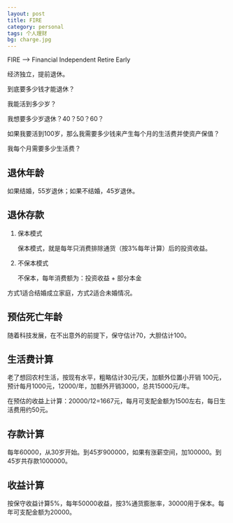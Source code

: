 ```yaml
---
layout: post
title: FIRE
category: personal
tags: 个人理财
bg: charge.jpg
---
```


FIRE --> Financial Independent Retire Early

经济独立，提前退休。

到底要多少钱才能退休？

我能活到多少岁？

我想要多少岁退休？40？50？60？

如果我要活到100岁，那么我需要多少钱来产生每个月的生活费并使资产保值？

我每个月需要多少生活费？

## 退休年龄

如果结婚，55岁退休；如果不结婚，45岁退休。

## 退休存款

1. 保本模式

   保本模式，就是每年只消费排除通货（按3%每年计算）后的投资收益。

2. 不保本模式

   不保本，每年消费额为：投资收益 + 部分本金

方式1适合结婚成立家庭，方式2适合未婚情况。

## 预估死亡年龄

随着科技发展，在不出意外的前提下，保守估计70，大胆估计100。

## 生活费计算

老了想回农村生活，按现有水平，粗略估计30元/天，加额外位置小开销 100元，预计每月1000元，12000/年，加额外开销3000，总共15000元/年。

在预估的收益上计算：20000/12=1667元，每月可支配金额为1500左右，每日生活费用约50元。

## 存款计算

每年60000，从30岁开始。到45岁900000，如果有涨薪空间，加100000。到45岁共存款1000000。

## 收益计算

按保守收益计算5%，每年50000收益，按3%通货膨胀率，30000用于保本。每年可支配金额为20000。



